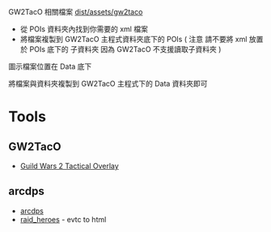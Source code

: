 

GW2TacO 相關檔案
[dist/assets/gw2taco](dist/assets/gw2taco)

* 從 POIs 資料夾內找到你需要的 xml 檔案
* 將檔案複製到 GW2TacO 主程式資料夾底下的 POIs
(
注意 請不要將 xml 放置於 POIs 底下的 子資料夾
因為 GW2TacO 不支援讀取子資料夾
)

圖示檔案位置在 Data 底下

將檔案與資料夾複製到 GW2TacO 主程式下的 Data 資料夾即可

# Tools

## GW2TacO
* [Guild Wars 2 Tactical Overlay](https://gw2taco.blogspot.com/)

## arcdps
* [arcdps](https://www.deltaconnected.com/arcdps/x64/)
* [raid_heroes](https://www.raidheroes.tk/) - evtc to html
